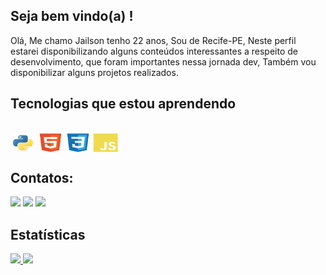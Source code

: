 ## Seja bem vindo(a) !
Olá, Me chamo Jailson tenho 22 anos, Sou de Recife-PE, Neste perfil estarei disponibilizando alguns conteúdos interessantes a respeito de desenvolvimento, que foram importantes nessa jornada dev, Também vou disponibilizar alguns projetos realizados.

## Tecnologias que estou aprendendo
<div style="display: inline_block"><br>
    <img align="center" alt="Rafa-Python" height="30" width="40" src="https://raw.githubusercontent.com/devicons/devicon/master/icons/python/python-original.svg">
  <img align="center" alt="Rafa-HTML" height="30" width="40" src="https://raw.githubusercontent.com/devicons/devicon/master/icons/html5/html5-original.svg">
  <img align="center" alt="Rafa-CSS" height="30" width="40" src="https://raw.githubusercontent.com/devicons/devicon/master/icons/css3/css3-original.svg">
    <img align="center" alt="Rafa-Js" height="30" width="40" src="https://raw.githubusercontent.com/devicons/devicon/master/icons/javascript/javascript-plain.svg">
</div>
  

## Contatos:

<div>
<a href="https://instagram.com/jailson.02" target="_blank"><img src="https://img.shields.io/badge/-Instagram-%23E4405F?style=for-the-badge&logo=instagram&logoColor=white" target="_blank"></a>
<a href = "mailto:jail.son10@hotmail.com"><img src="https://img.shields.io/badge/Gmail-D14836?style=for-the-badge&logo=gmail&logoColor=white" target="_blank"></a>
<a href="https://www.linkedin.com/in/jailson-da-silva-gomes-909728219" target="_blank"><img src="https://img.shields.io/badge/-LinkedIn-%230077B5?style=for-the-badge&logo=linkedin&logoColor=white" target="_blank"></a>   
</div>

## Estatísticas 

<div>
<a href="https://github.com/jailsonsg">
<img height="180em" src="https://github-readme-stats.vercel.app/api/top-langs/?username=jailsonsg&layout=compact&langs_count=7&theme=dracula"/>
<img height="180em" src="https://github-readme-stats.vercel.app/api?username=jailsonsg&show_icons=true&theme=dracula&include_all_commits=true&count_private=true"/>
</div>

